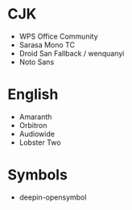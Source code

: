 CJK
=====
* WPS Office Community
* Sarasa Mono TC
* Droid San Fallback / wenquanyi
* Noto Sans

English
=====
* Amaranth
* Orbitron
* Audiowide
* Lobster Two

Symbols
=====
* deepin-opensymbol
